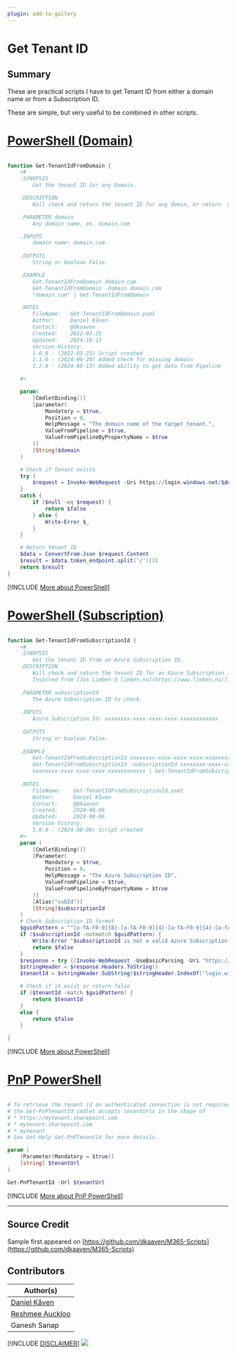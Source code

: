 ```yaml
---
plugin: add-to-gallery
---
```


# Get Tenant ID

## Summary

These are practical scripts I have to get Tenant ID from either a domain name or from a Subscription ID.

These are simple, but very useful to be combined in other scripts.


# [PowerShell (Domain)](#tab/ps)

```powershell

function Get-TenantIdFromDomain {
    <#
    .SYNOPSIS
        Get the tenant ID for any Domain.

    .DESCRIPTION
        Will check and return the tenant ID for any domin, or return  $false if no ID is found.

    .PARAMETER domain
        Any domain name, ex. domain.com

    .INPUTS
        domain name: domain.com
 
    .OUTPUTS
        String or boolean False.

    .EXAMPLE
        Get-TenantIdFromDomain domain.com
        Get-TenantIdFromDomain -domain domain.com
        "domain.com" | Get-TenantIdFromDomain

    .NOTES
        FileName:   Get-TenantIdFromDomain.psm1
        Author:     Daniel Kåven
        Contact:    @dkaaven
        Created:    2022-03-25
        Updated:    2024-10-13
        Version History:
        1.0.0 - (2022-03-25) Script created
        1.1.0 - (2024-06-20) Added check for missing domain
        1.2.0 - (2024-08-13) Added ability to get data from Pipeline

    #>

    param(
        [CmdletBinding()]
        [parameter(
            Mandatory = $true,
            Position = 0,
            HelpMessage = "The domain name of the target tenant.",
            ValueFromPipeline = $true,
            ValueFromPipelineByPropertyName = $true
        )]
        [String]$domain
    )

    # Check if tenant exists
    try {
        $request = Invoke-WebRequest -Uri https://login.windows.net/$domain/.well-known/openid-configuration
    }
    catch {
        if ($null -eq $request) {
            return $false
        } else {
            Write-Error $_
        }
    }

    # Return tenant ID
    $data = ConvertFrom-Json $request.Content
    $result = $data.token_endpoint.split('/')[3]
    return $result
}

```
[!INCLUDE [More about PowerShell](../../docfx/includes/MORE-PS.md)]


# [PowerShell (Subscription)](#tab/ps1)

```powershell

function Get-TenantIdFromSubscriptionId {
    <#
    .SYNOPSIS
        Get the tenant ID from an Azure Subscription ID.
    .DESCRIPTION
        Will check and return the tenant ID for an Azure Subscription ID or return $false if no ID is found.
        Inspired from [Jos Lieben @ lieben.nu](https://www.lieben.nu/liebensraum/2020/08/get-tenant-id-using-azure-subscription-id/)
 
    .PARAMETER subscriptionId
        The Azure Subscription ID to check.
 
    .INPUTS
        Azure Subscription Id: xxxxxxxx-xxxx-xxxx-xxxx-xxxxxxxxxxxx
 
    .OUTPUTS
        String or boolean False.
 
    .EXAMPLE
        Get-TenantIdFromSubscriptionId xxxxxxxx-xxxx-xxxx-xxxx-xxxxxxxxxxxx
        Get-TenantIdFromSubscriptionId -subscriptionId xxxxxxxx-xxxx-xxxx-xxxx-xxxxxxxxxxxx
        xxxxxxxx-xxxx-xxxx-xxxx-xxxxxxxxxxxx | Get-TenantIdFromSubscriptionId
 
    .NOTES
        FileName:    Get-TenantIdFromSubscriptionId.psm1
        Author:      Daniel Kåven
        Contact:     @DKaaven
        Created:     2024-08-06
        Updated:     2024-08-06
        Version history:
        1.0.0 - (2024-08-06) Script created
    #>
    param (
        [CmdletBinding()]
        [Parameter(
            Mandatory = $true,
            Position = 0,
            HelpMessage = "The Azure Subscription ID",
            ValueFromPipeline = $true,
            ValueFromPipelineByPropertyName = $true
        )]
        [Alias("subId")]
        [String]$subscriptionId
    )
    # Check Subscription ID format
    $guidPattern = "^[a-fA-F0-9]{8}-[a-fA-F0-9]{4}-[a-fA-F0-9]{4}-[a-fA-F0-9]{4}-[a-fA-F0-9]{12}$"
    if ($subscriptionId -notmatch $guidPattern) {
        Write-Error "$subscriptionId is not a valid Azure Subscription ID."
        return $false
    }
    $response = try {(Invoke-WebRequest -UseBasicParsing -Uri "https://management.azure.com/subscriptions/$($subscriptionId)?api-version=2015-01-01" -ErrorAction Stop).BaseResponse} catch { $_.Exception.Response } 
    $stringHeader = $response.Headers.ToString()
    $tenantId = $stringHeader.SubString($stringHeader.IndexOf("login.windows.net")+18,36)

    # Check if it exist or return false
    if ($tenantId -match $guidPattern) {
        return $tenantId
    }
    else {
        return $false
    }

}

```
[!INCLUDE [More about PowerShell](../../docfx/includes/MORE-PS.md)]

# [PnP PowerShell](#tab/pnpps)

```powershell

# To retrieve the tenant id an authenticated connection is not required with PnP PowerShell
# the Get-PnPTenantId cmdlet accepts tenantUrls in the shape of
# * https://mytenant.sharepoint.com
# * mytenant.sharepoint.com
# * mytenant
# See Get-Help Get-PnPTenantId for more details.

param (
    [Parameter(Mandatory = $true)]
    [string] $tenantUrl
)

Get-PnPTenantId -Url $tenantUrl

```
[!INCLUDE [More about PnP PowerShell](../../docfx/includes/MORE-PNPPS.md)]

***

## Source Credit

Sample first appeared on [https://github.com/dkaaven/M365-Scripts](https://github.com/dkaaven/M365-Scripts)

## Contributors

| Author(s) |
|-----------|
| [Daniel Kåven](https://github.com/dkaaven)|
| [Reshmee Auckloo](https://github.com/reshmee011) |
| Ganesh Sanap |

[!INCLUDE [DISCLAIMER](../../docfx/includes/DISCLAIMER.md)]
<img src="https://m365-visitor-stats.azurewebsites.net/script-samples/scripts/aad-get-tenantid" aria-hidden="true" />
